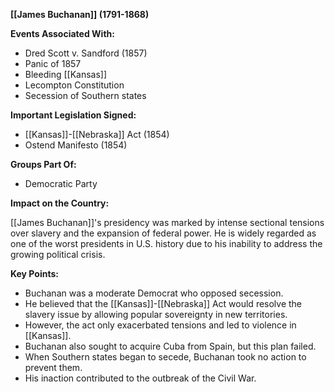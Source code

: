 **[[James Buchanan]] (1791-1868)**

**Events Associated With:**

* Dred Scott v. Sandford (1857)
* Panic of 1857
* Bleeding [[Kansas]]
* Lecompton Constitution
* Secession of Southern states

**Important Legislation Signed:**

* [[Kansas]]-[[Nebraska]] Act (1854)
* Ostend Manifesto (1854)

**Groups Part Of:**

* Democratic Party

**Impact on the Country:**

[[James Buchanan]]'s presidency was marked by intense sectional tensions over slavery and the expansion of federal power. He is widely regarded as one of the worst presidents in U.S. history due to his inability to address the growing political crisis.

**Key Points:**

* Buchanan was a moderate Democrat who opposed secession.
* He believed that the [[Kansas]]-[[Nebraska]] Act would resolve the slavery issue by allowing popular sovereignty in new territories.
* However, the act only exacerbated tensions and led to violence in [[Kansas]].
* Buchanan also sought to acquire Cuba from Spain, but this plan failed.
* When Southern states began to secede, Buchanan took no action to prevent them.
* His inaction contributed to the outbreak of the Civil War.